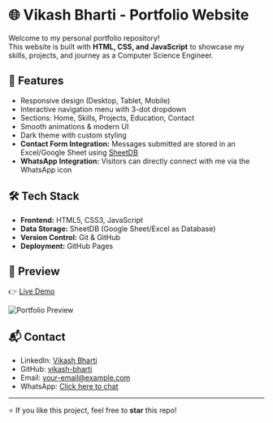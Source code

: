 # 🌐 Vikash Bharti - Portfolio Website

Welcome to my personal portfolio repository!  
This website is built with **HTML, CSS, and JavaScript** to showcase my skills, projects, and journey as a Computer Science Engineer.  

## 🚀 Features
- Responsive design (Desktop, Tablet, Mobile)
- Interactive navigation menu with 3-dot dropdown
- Sections: Home, Skills, Projects, Education, Contact
- Smooth animations & modern UI
- Dark theme with custom styling
- **Contact Form Integration:** Messages submitted are stored in an Excel/Google Sheet using [SheetDB](https://sheetdb.io)  
- **WhatsApp Integration:** Visitors can directly connect with me via the WhatsApp icon  

## 🛠️ Tech Stack
- **Frontend:** HTML5, CSS3, JavaScript
- **Data Storage:** SheetDB (Google Sheet/Excel as Database)
- **Version Control:** Git & GitHub
- **Deployment:** GitHub Pages

## 📸 Preview
👉 [Live Demo](https://your-github-username.github.io/vikash-portfolio/)  

![Portfolio Preview](screenshot.png) <!-- Add screenshot of your site -->

## 📬 Contact
- LinkedIn: [Vikash Bharti](https://www.linkedin.com/in/your-linkedin-url)  
- GitHub: [vikash-bharti](https://github.com/your-github-username)  
- Email: your-email@example.com  
- WhatsApp: [Click here to chat](https://wa.me/yourwhatsappnumber)  

---
⭐ If you like this project, feel free to **star** this repo!
